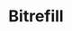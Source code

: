 ---
title: Bitrefill
description: Buy gift cards or mobile refills from 1650+ businesses with Bitcoin.
homepage: https://www.bitrefill.com
altFor: ['bitpay-wallet', 'dish-tv', 'gamesplanet', 'kinguin', 'microsoft', 'playasia', 'xsolla', 'airbaltic', 'the-d-hotel', 'flight-centre', 'eom-travel']
---